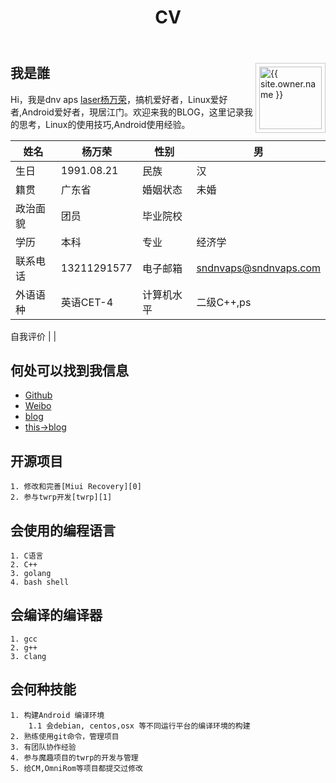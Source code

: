 ﻿---
title: CV
layout: page
comments: "yes"
published: true
---

<img src="{{ site.owner.avatar }}" alt="{{ site.owner.name }}" class="avatar" style="width: 100px; margin: 0 0 8px; border: solid 1px #ccc; float: right; padding: 5px;" />


## 我是誰

Hi，我是dnv aps [laser杨万荣][4]，搞机爱好者，Linux爱好者,Android爱好者，現居江门。欢迎来我的BLOG，这里记录我的思考，Linux的使用技巧,Android使用经验。



姓名 		| 杨万荣 			| 性别 			| 男		  			|
----------------|-------------------------------|---------------|-----------------------|
生日    	| 1991.08.21    	| 民族			|汉						|
籍贯    	| 广东省    		| 婚姻状态		|未婚					|
政治面貌   	| 团员   			| 毕业院校		|						|
学历    	|  本科   			| 专业			|经济学					|
联系电话    	| 13211291577   	| 电子邮箱		|sndnvaps@sndnvaps.com	|
外语语种  	| 英语CET-4   		| 计算机水平	|	二级C++,ps			|

自我评价	|															|
			


## 何处可以找到我信息

* [Github][3]
* [Weibo][4]
* [blog][5]
* [this->blog][6]

## 开源项目

	1. 修改和完善[Miui Recovery][0]
	2. 参与twrp开发[twrp][1]
	
## 会使用的编程语言
	
	1. C语言
	2. C++
	3. golang
	4. bash shell
	
## 会编译的编译器
	
	1. gcc
	2. g++
	3. clang

## 会何种技能
	
	1. 构建Android 编译环境
		1.1 会debian, centos,osx 等不同运行平台的编译环境的构建
	2. 熟练使用git命令，管理项目
	3. 有团队协作经验
	4. 参与魔趣项目的twrp的开发与管理
	5. 给CM,OmniRom等项目都提交过修改



[0]: http://github.com/sndnvaps/miui_recovery "Miui Recovery"
[1]: https://github.com/sndnvaps/android_bootable_recovery_twrp "TWRP support tdb func"
[2]: https://github.com/sndnvaps/xiaomi_ivan_cwm_recovery "ClockWorkMode Recovery"
[3]: http://github.com/sndnvaps "开源项目主页"
[4]: http://weibo.com/210124187 "我的个人微博"
[5]: http://www.cnblogs.com/sn-dnv-aps/ "个人中文博客"
[6]: https://blog.sndnvaps.com "托管在github pages的博客"
